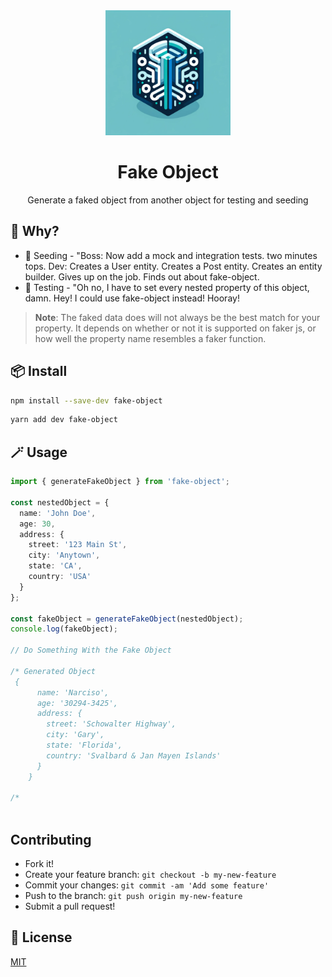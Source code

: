 <div align="center">
  <img src="./fake-object.png" width="200"/>
  <h1>Fake Object</h1>
  <p>Generate a faked object from another object for testing and seeding</p>
  
</div>



## 🚀 Why?

- 👠 Seeding - "Boss: Now add a mock and integration tests. two minutes tops.
                 Dev: Creates a User entity. Creates a Post entity. Creates an entity builder. Gives up on the job. Finds out about fake-object. 
- 👾 Testing - "Oh no, I have to set every nested property of this object, damn. Hey! I could use fake-object instead! Hooray!

> **Note**: The faked data does will not always be the best match for your property. It depends on whether 
> or not it is supported on faker js, or how well the property name resembles a faker function.

## 📦 Install

```bash
npm install --save-dev fake-object
```
```bash
yarn add dev fake-object
```
## 🪄 Usage

```ts
import { generateFakeObject } from 'fake-object';

const nestedObject = {
  name: 'John Doe',
  age: 30,
  address: {
    street: '123 Main St',
    city: 'Anytown',
    state: 'CA',
    country: 'USA'
  }
};

const fakeObject = generateFakeObject(nestedObject);
console.log(fakeObject);

// Do Something With the Fake Object

/* Generated Object
 {
      name: 'Narciso',
      age: '30294-3425',
      address: {
        street: 'Schowalter Highway',
        city: 'Gary',
        state: 'Florida',
        country: 'Svalbard & Jan Mayen Islands'
      }
    }

/*



```


## Contributing

  * Fork it! 
  * Create your feature branch: `git checkout -b my-new-feature` 
  * Commit your changes: `git commit -am 'Add some feature'` 
  * Push to the branch: `git push origin my-new-feature`
  * Submit a pull request!


## 🔑 License

[MIT](https://github.com/orshachar/fake-object/blob/main/LICENSE)
